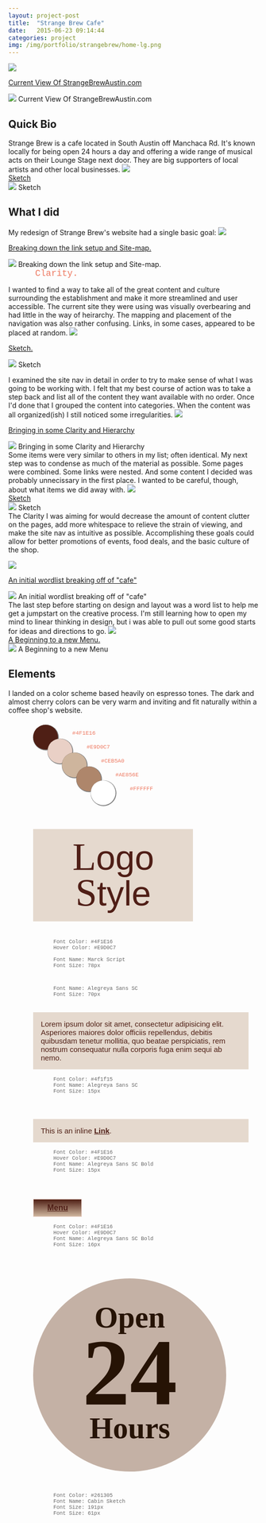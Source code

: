 ```yaml
---
layout: project-post
title:  "Strange Brew Cafe"
date:   2015-06-23 09:14:44
categories: project
img: /img/portfolio/strangebrew/home-lg.png
---
```


<fig class="marginnote"><a data-overlay-trigger="current" href="#!"><img src="/img/portfolio/strangebrew/current-sm.png"><figcaption>Current View Of StrangeBrewAustin.com</figcaption></a></fig>

<div class="overlay" id="current">
    <img class="modal" src="/img/portfolio/strangebrew/current-lg.png">
    <span class="modal">Current View Of StrangeBrewAustin.com</span>
</div>
<h2>Quick Bio</h2>
Strange Brew is a cafe located in South Austin off Manchaca Rd. It's known locally for being open 24 hours a day and offering a wide range of musical acts on their Lounge Stage next door. They are big supporters of local artists and other local businesses.
<fig class="marginnote"><a data-overlay-trigger="sketch2" href="#!"><img src="
/img/portfolio/strangebrew/sketch2-sm.jpg"><figcaption>Sketch</figcaption></a></fig>

<div class="overlay" id="sketch2">
    <img class="modal" src="/img/portfolio/strangebrew/sketch2-lg.jpg">
    <span class="modal">Sketch</span>
</div>
<h2>What I did</h2>

My redesign of Strange Brew's website had a single basic goal:
<fig class="marginnote"><a data-overlay-trigger="breakingdown" href="#!"><img src="/img/portfolio/strangebrew/links-lg.jpg"><figcaption>Breaking down the link setup and Site-map.</figcaption></a></fig>

<div class="overlay" id="breakingdown">
    <img class="modal" src="/img/portfolio/strangebrew/links-lg.jpg">
    <span class="modal">Breaking down the link setup and Site-map.</span>
</div>
<span class="clarity">Clarity.</span>

I wanted to find a way to take all of the great content and culture surrounding the establishment and make it more streamlined and user accessible.
The current site they were using was visually overbearing and had little in the way of heirarchy. The mapping and placement of the navigation was also rather confusing. Links, in some cases, appeared to be placed at random. 
<fig class="marginnote"><a data-overlay-trigger="sketch3" href="#!"><img src="
/img/portfolio/strangebrew/sketch3-sm.jpg"><figcaption>Sketch.</figcaption></a></fig>

<div class="overlay" id="sketch3">
    <img class="modal" src="/img/portfolio/strangebrew/sketch3-lg.jpg">
    <span class="modal">Sketch</span>
</div>

I examined the site nav in detail in order to try to make sense of what I was going to be working with. I felt that my best course of action was to take a step back and list all of the content they want available with no order. Once I'd done that I grouped the content into categories. When the content was all organized(ish) I still noticed some irregularities. 
<fig class="marginnote"><a data-overlay-trigger="heirarchy" href="#!"><img src="/img/portfolio/strangebrew/links2-sm.jpg"><figcaption>Bringing in some Clarity and Hierarchy</figcaption></a></fig>

<div class="overlay" id="hierarachy">
    <img class="modal" src="/img/portfolio/strangebrew/links2-lg.jpg">
    <span class="modal">Bringing in some Clarity and Hierarchy</span>
</div>
Some items were very similar to others in my list; often identical. My next step was to condense as much of the material as possible. Some pages were combined. Some links were nested. And some content I decided was probably unnecissary in the first place. I wanted to be careful, though, about what items we did away with. 
<fig class="marginnote"><a data-overlay-trigger="sketch4" href="#!"><img src="
/img/portfolio/strangebrew/sketch5-sm.jpg"><figcaption>Sketch</figcaption></a></fig>

<div class="overlay" id="sketch4">
    <img class="modal" src="/img/portfolio/strangebrew/sketch5-lg.jpg">
    <span class="modal">Sketch</span>
</div>
The Clarity I was aiming for would decrease the amount of content clutter on the pages, add more whitespace to relieve the strain of viewing, and make the site nav as intuitive as possible. Accomplishing these goals could allow for better promotions of events, food deals, and the basic culture of the shop. 

<fig class="marginnote"><a data-overlay-trigger="wordlist" href="#!"><img src="/img/portfolio/strangebrew/wordlist-sm.jpg"><figcaption>An initial wordlist breaking off of "cafe"</figcaption></a></fig>

<div class="overlay" id="wordlist">
    <img class="modal" src="/img/portfolio/strangebrew/wordlist-lg.jpg">
    <span class="modal">An initial wordlist breaking off of "cafe"</span>
</div>
The last step before starting on design and layout was a word list to help me get a jumpstart on the creative process. I'm still learning how to open my mind to linear thinking in design, but i was able to pull out some good starts for ideas and directions to go.
<fig class="marginnote"><a data-overlay-trigger="sketch1" href="#!"><img src="
/img/portfolio/strangebrew/sketch1-sm.jpg"><figcaption>A Beginning to a new Menu.</figcaption></a></fig>

<div class="overlay" id="sketch1">
    <img class="modal" src="/img/portfolio/strangebrew/sketch1-lg.jpg">
    <span class="modal">A Beginning to a new Menu</span>
</div>


<h2>Elements</h2>

I landed on a color scheme based heavily on espresso tones. The dark and almost cherry colors can be very warm and inviting and fit naturally within a coffee shop's website.

<div class="color-bubble">
    <div class="circle color-one"><div class="text">#4F1E16</div></div>
    <div class="circle color-two"><div class="text">#E9D0C7</div></div>
    <div class="circle color-three"><div class="text">#CEB5A0</div></div>
    <div class="circle color-four"><div class="text">#AE856E</div></div>
    <div class="circle color-five"><div class="text">#FFFFFF</div></div>
</div>

<div class="typo">

<!-- logo ex -->
<a class="ex-head"><span class="special">L</span>ogo <BR><span class="special">S</span>tyle</a>

<span class="font-name">Font Color: #4F1E16<BR>Hover Color: #E9D0C7<BR><BR>Font Name:   Marck Script <BR>Font Size: 78px</span><BR>

<span class="font-name">Font Name:  Alegreya Sans SC <BR>Font Size: 70px</span>


<!-- content ex -->
<span class="ex-content">Lorem ipsum dolor sit amet, consectetur adipisicing elit. Asperiores maiores dolor officiis repellendus, debitis quibusdam tenetur mollitia, quo beatae perspiciatis, rem nostrum consequatur nulla corporis fuga enim sequi ab nemo.</span>

<span class="font-name">Font Color: #4f1f15<BR>Font Name:   Alegreya Sans SC <BR>Font Size: 15px</span><BR>


<!-- link ex -->
<span class="ex-link">This is an inline <a href="#">Link</a>.</span>

<span class="font-name">Font Color: #4F1E16<BR>Hover Color: #E9D0C7<BR>Font Name:   Alegreya Sans SC Bold <BR>Font Size: 15px</span><BR>


<!-- button ex -->
<span class="ex-button"><a href="#">Menu</a></span>

<span class="font-name">Font Color: #4F1E16<BR>Hover Color: #E9D0C7<BR>Font Name:   Alegreya Sans SC Bold <BR>Font Size: 16px</span><BR>


<!-- huge letter ex -->
<span class="ex-huge"><span class="medium">Open</span><BR><span class="large">24</span><BR><span class="medium">Hours</span></span>

<span class="font-name">Font Color: #261305<BR>Font Name:   Cabin Sketch <BR>Font Size: 191px<BR>Font Size: 61px</span><BR>


</div>





<style type="text/css">
@import url(http://fonts.googleapis.com/css?family=Alegreya+Sans+SC:300,700|Cabin+Sketch:700|Marck+Script);
.project-post {

    font-family: 'Alegreya Sans SC', sans-serif;
    font-size: 16px;
}
.typo {
    clear: right;
    width: 80%;
    margin: 1.9em 10%;
}
.ex-head {
    font-size: 70px;
    display: block;
    text-align: center;
    width: 280px;
    margin:3.3em 0% 0.5em 0%;
    font-family: 'Alegreya Sans SC', sans-serif;
    line-height: 1em;
    color: #4F1E16;
    background:rgba(206,181,160,0.5);
    padding: 0.3em;   
}
.typo a:hover {
        color:#E9D0C7;
}

.special {
    font-family: 'Marck Script', cursive;
    font-size:78px;

}
.ex-content {
    font-size: 15px;
    display: block;
    width: 100%;
    margin:2em 0% 0.5em 0%;
    font-family: 'Alegreya Sans SC', sans-serif;
    color: #4f1f15;
    background:rgba(206,181,160,0.5);
    padding: 1em;
}
.ex-link {
font-size: 15px;
    display: block;
    width: 100%;
    margin:2em 0% 0.5em 0%;
    font-family: 'Alegreya Sans SC', sans-serif;
    color: #4f1f15;
    background:rgba(206,181,160,0.5);
    padding: 1em;
}
.ex-link a {
        font-family: 'Alegreya Sans SC', sans-serif;
        text-transform: none;
        text-decoration: underline;
        color: #4F1E16;
        font-weight: 700;
        font-size: 15px;
}


.ex-button {
    font-size: 16px;
    font-weight: 700;
    text-align: center;
    display: block;
    padding:0.5em;
    width: 80px;
    margin:2em 50% 0.5em 0%;
    /*padding:0.8em 1em;*/
    font-family: 'Alegreya Sans SC', sans-serif;
    color: #4f1f15;
    border: 1px #E9D0C7 solid;
    /*background:rgba(206,181,160,0.5);*/
    /*padding: 1em;*/
    /* Permalink - use to edit and share this gradient: http://colorzilla.com/gradient-editor/#4f1f15+0,ceb59d+100 */
background: rgb(79,31,21); /* Old browsers */
background: -moz-linear-gradient(top,  rgba(79,31,21,1) 0%, rgba(206,181,157,1) 100%); /* FF3.6+ */
background: -webkit-gradient(linear, left top, left bottom, color-stop(0%,rgba(79,31,21,1)), color-stop(100%,rgba(206,181,157,1))); /* Chrome,Safari4+ */
background: -webkit-linear-gradient(top,  rgba(79,31,21,1) 0%,rgba(206,181,157,1) 100%); /* Chrome10+,Safari5.1+ */
background: -o-linear-gradient(top,  rgba(79,31,21,1) 0%,rgba(206,181,157,1) 100%); /* Opera 11.10+ */
background: -ms-linear-gradient(top,  rgba(79,31,21,1) 0%,rgba(206,181,157,1) 100%); /* IE10+ */
background: linear-gradient(to bottom,  rgba(79,31,21,1) 0%,rgba(206,181,157,1) 100%); /* W3C */
filter: progid:DXImageTransform.Microsoft.gradient( startColorstr='#4f1f15', endColorstr='#ceb59d',GradientType=0 ); /* IE6-9 */

}
.ex-button a {
        font-family: 'Alegreya Sans SC', sans-serif;
        text-transform: none;
        /*text-decoration: underline;*/
        color: #4F1E16;
        font-weight: 700;
        font-size: 16px;
}
.ex-huge {
    font-family: 'Cabin Sketch', cursive;
    font-weight:700;
    text-align: center;
    color: #261305;
    margin: 3em 0%;
    background: rgba(139,103,78,0.5);
    border-radius: 50%;
    /*overflow: hidden;*/
    display: block;
    width: 300px;
    height: 300px;
    padding:11%;
}
.medium {
    font-size: 61px;
    margin:-0.3em;
}
.large {
    font-size:191px;
    line-height: 0.8em;
}



.font-name {
font-size: 0.75em;
display: block;
font-family: Monaco, Andale Mono, Courier New, monospace;
color: #666;
width: 80%;
margin: 0.3em 10%;
}
    .clarity {
        margin-left: 3em;
        font-size: 18px;
        font-family: Monaco, Andale Mono, Courier New, monospace;
        color: #ee7961;
    }
    .color-bubble {
        width: 60%;
        margin: 0.5em 3% 0.5em 10%;
        /*position: relative;*/
        float: left;
        clear: left;
    }
    .circle {
        width:50px;
        height:50px;
        border-radius: 50px;
        float: left;
        margin-right: -1.5em;
        position: relative;
      /*  -webkit-box-shadow: 3px 3px 5px 6px #ccc;
        -moz-box-shadow:    3px 3px 5px 6px #ccc;*/
        box-shadow:         0.7px 0.7px 0.5px 1px rgba(0,0,0,0.5);
        
    }
   .text {
            position: absolute;
            top:1em;
            left:7em;
            font-size: 0.8em;
            font-family: Monaco, Andale Mono, Courier New, monospace;
        color: #ee7961;

        }
    .color-one {
        background: rgba(79,31,21,1);
        z-index: 1;
        position: relative;
    }
    .color-two {
        background: rgb(233,208,198);
        z-index: 2;
        margin-top: 2em;
    }
    .color-three {
        background: rgb(206,181,157);
        z-index: 3;
        margin-top: 4em;
    }
    .color-four {
        background: rgb(174,134,107);
        z-index: 4;
        margin-top:6em;
    }
    .color-five {
        background: white;
        z-index: 5;
        margin-top: 8em;
    }
    
</style>
